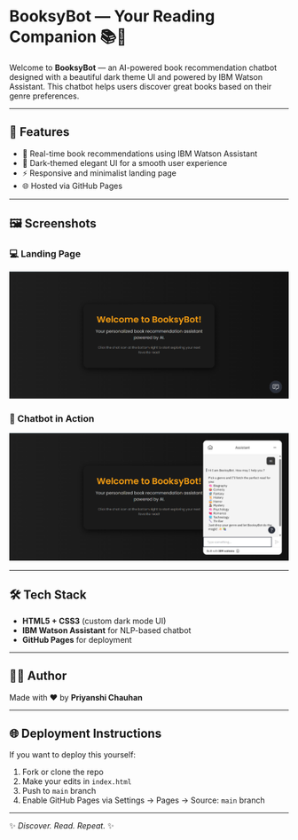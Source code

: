 
# BooksyBot — Your Reading Companion 📚🤖

Welcome to **BooksyBot** — an AI-powered book recommendation chatbot designed with a beautiful dark theme UI and powered by IBM Watson Assistant. This chatbot helps users discover great books based on their genre preferences.


---

## 🧠 Features

- 💬 Real-time book recommendations using IBM Watson Assistant
- 🎨 Dark-themed elegant UI for a smooth user experience
- ⚡ Responsive and minimalist landing page
- 🌐 Hosted via GitHub Pages

---

## 🖼️ Screenshots

### 💻 Landing Page

![Landing Page](screenshots/landing-page.png)

### 💬 Chatbot in Action

![Chat Interface](screenshots/chat-interface.png)

---



## 🛠️ Tech Stack

- **HTML5 + CSS3** (custom dark mode UI)
- **IBM Watson Assistant** for NLP-based chatbot
- **GitHub Pages** for deployment



---

## 👩‍💻 Author

Made with ❤️ by **Priyanshi Chauhan**

---

## 🌐 Deployment Instructions

If you want to deploy this yourself:

1. Fork or clone the repo
2. Make your edits in `index.html`
3. Push to `main` branch
4. Enable GitHub Pages via Settings → Pages → Source: `main` branch

---



✨ *Discover. Read. Repeat.* ✨  

